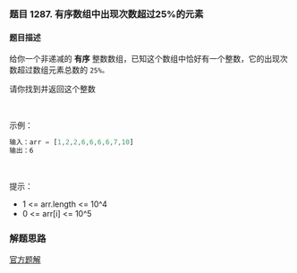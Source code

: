 ### 题目 1287. 有序数组中出现次数超过25%的元素
#### 题目描述
给你一个非递减的 **有序** 整数数组，已知这个数组中恰好有一个整数，它的出现次数超过数组元素总数的 `25%。`

请你找到并返回这个整数

 

示例：

```js
输入：arr = [1,2,2,6,6,6,6,7,10]
输出：6
```
 

提示：

- 1 <= arr.length <= 10^4
- 0 <= arr[i] <= 10^5


### 解题思路
[官方题解](https://leetcode-cn.com/problems/element-appearing-more-than-25-in-sorted-array/solution/you-xu-shu-zu-zhong-chu-xian-ci-shu-chao-guo-25d-3/)